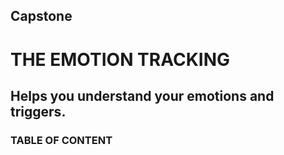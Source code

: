 ## Capstone

# THE EMOTION TRACKING
Helps you understand your emotions and triggers.
---


### TABLE OF CONTENT
